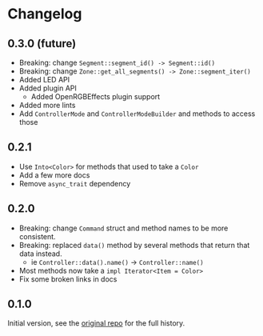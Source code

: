 # Changelog

## 0.3.0 (future)

- Breaking: change `Segment::segment_id() -> Segment::id()`
- Breaking: change `Zone::get_all_segments() -> Zone::segment_iter()`
- Added LED API
- Added plugin API
  - Added OpenRGBEffects plugin support
- Added more lints
- Add `ControllerMode` and `ControllerModeBuilder` and methods to access those

## 0.2.1

- Use `Into<Color>` for methods that used to take a `Color`
- Add a few more docs
- Remove `async_trait` dependency

## 0.2.0

- Breaking: change `Command` struct and method names to be more consistent.
- Breaking: replaced `data()` method by several methods that return that data instead.
  - ie `Controller::data().name()` -> `Controller::name()`
- Most methods now take a `impl Iterator<Item = Color>`
- Fix some broken links in docs

## 0.1.0

Initial version, see the [original repo](https://github.com/nicoulaj/openrgb-rs) for the full history.
